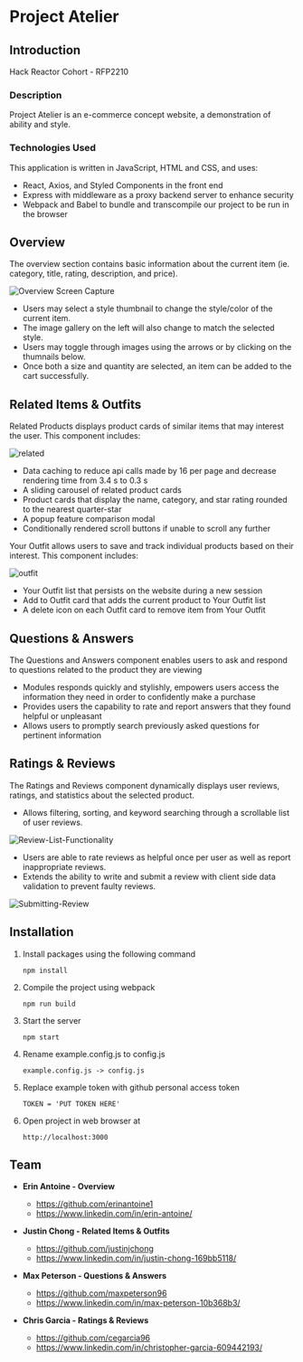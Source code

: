 # Project Atelier

## Introduction
Hack Reactor Cohort - RFP2210

### Description

Project Atelier is an e-commerce concept website, a demonstration of ability and style. 
	
### Technologies Used

This application is written in JavaScript, HTML and CSS, and uses:
* React, Axios, and Styled Components in the front end
* Express with middleware as a proxy backend server to enhance security
* Webpack and Babel to bundle and transcompile our project to be run in the browser

## Overview

The overview section contains basic information about the current item (ie. category, title, rating, description, and price).

![Overview Screen Capture](https://user-images.githubusercontent.com/93167286/208269811-822f6036-62bc-4821-9951-ee9b5a4a46ec.gif)


* Users may select a style thumbnail to change the style/color of the current item.
* The image gallery on the left will also change to match the selected style. 
* Users may toggle through images using the arrows or by clicking on the thumnails below.  
* Once both a size and quantity are selected, an item can be added to the cart successfully.

## Related Items & Outfits
Related Products displays product cards of similar items that may interest the user. This component includes:

![related](https://user-images.githubusercontent.com/18542870/208379126-3c8d3b17-2673-4cd2-a6b6-5964ef23061b.gif)

- Data caching to reduce api calls made by 16 per page and decrease rendering time from 3.4 s to 0.3 s
- A sliding carousel of related product cards
- Product cards that display the name, category, and star rating rounded to the nearest quarter-star
- A popup feature comparison modal
- Conditionally rendered scroll buttons if unable to scroll any further

Your Outfit allows users to save and track individual products based on their interest. This component includes:

![outfit](https://user-images.githubusercontent.com/18542870/208379170-52bfb20e-f1b6-472a-b33b-53f88b7bce48.gif)

- Your Outfit list that persists on the website during a new session
- Add to Outfit card that adds the current product to Your Outfit list
- A delete icon on each Outfit card to remove item from Your Outfit

## Questions & Answers
The Questions and Answers component enables users to ask and respond to questions related to the product they are viewing

* Modules responds quickly and stylishly, empowers users access the information they need in order to confidently make a purchase 
* Provides users the capability to rate and report answers that they found helpful or unpleasant 
* Allows users to promptly search previously asked questions for pertinent information 
	
## Ratings & Reviews
The Ratings and Reviews component dynamically displays user reviews, ratings, and statistics about the selected product.
- Allows filtering, sorting, and keyword searching through a scrollable list of user reviews.

![Review-List-Functionality](https://user-images.githubusercontent.com/93167286/208269618-a7daf6eb-5b7a-44d9-981c-023b761140c3.gif)


- Users are able to rate reviews as helpful once per user as well as report inappropriate reviews.
- Extends the ability to write and submit a review with client side data validation to prevent faulty reviews.


![Submitting-Review](https://user-images.githubusercontent.com/93167286/208269524-52ee83c4-0392-4721-bbdd-ee39f086160d.gif)


## Installation

1. Install packages using the following command

	`npm install`
	
2. Compile the project using webpack 

	`npm run build`
	
3. Start the server

	`npm start`

4. Rename example.config.js to config.js

	`example.config.js -> config.js`

6. Replace example token with github personal access token

	`TOKEN = 'PUT TOKEN HERE'`
	
7. Open project in web browser at 

	`http://localhost:3000`



## Team
* **Erin Antoine - Overview**
	* https://github.com/erinantoine1
	* https://www.linkedin.com/in/erin-antoine/


* **Justin Chong - Related Items & Outfits**
	* https://github.com/justinjchong
	* https://www.linkedin.com/in/justin-chong-169bb5118/


* **Max Peterson - Questions & Answers**
	* https://github.com/maxpeterson96
	* https://www.linkedin.com/in/max-peterson-10b368b3/


* **Chris Garcia - Ratings & Reviews**
	* https://github.com/cegarcia96
	* https://www.linkedin.com/in/christopher-garcia-609442193/
